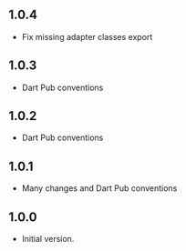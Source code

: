 ## 1.0.4
- Fix missing adapter classes export
## 1.0.3
- Dart Pub conventions
## 1.0.2
- Dart Pub conventions
## 1.0.1
- Many changes and Dart Pub conventions
## 1.0.0
- Initial version.
